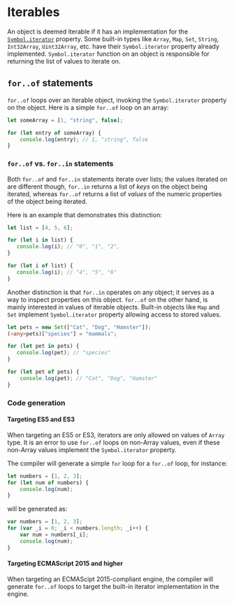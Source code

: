 # Iterables

An object is deemed iterable if it has an implementation for the [`Symbol.iterator`](Symbols.md#symboliterator) property.
Some built-in types like `Array`, `Map`, `Set`, `String`, `Int32Array`, `Uint32Array`, etc. have their `Symbol.iterator` property already implemented.
`Symbol.iterator` function on an object is responsible for returning the list of values to iterate on.

## `for..of` statements

`for..of` loops over an iterable object, invoking the `Symbol.iterator` property on the object.
Here is a simple `for..of` loop on an array:

```ts
let someArray = [1, "string", false];

for (let entry of someArray) {
    console.log(entry); // 1, "string", false
}
```

### `for..of` vs. `for..in` statements

Both `for..of` and `for..in` statements iterate over lists; the values iterated on are different though, `for..in` returns a list of *keys* on the object being iterated, whereas `for..of` returns a list of *values* of the numeric properties of the object being iterated.

Here is an example that demonstrates this distinction:

```ts
let list = [4, 5, 6];

for (let i in list) {
   console.log(i); // "0", "1", "2",
}

for (let i of list) {
   console.log(i); // "4", "5", "6"
}
```

Another distinction is that `for..in` operates on any object; it serves as a way to inspect properties on this object.
`for..of` on the other hand, is mainly interested in values of iterable objects. Built-in objects like `Map` and `Set` implement `Symbol.iterator` property allowing access to stored values.

```ts
let pets = new Set(["Cat", "Dog", "Hamster"]);
(<any>pets)["species"] = "mammals";

for (let pet in pets) {
   console.log(pet); // "species"
}

for (let pet of pets) {
    console.log(pet); // "Cat", "Dog", "Hamster"
}
```

### Code generation

#### Targeting ES5 and ES3

When targeting an ES5 or ES3, iterators are only allowed on values of `Array` type.
It is an error to use `for..of` loops on non-Array values, even if these non-Array values implement the `Symbol.iterator` property.

The compiler will generate a simple `for` loop for a `for..of` loop, for instance:

```ts
let numbers = [1, 2, 3];
for (let num of numbers) {
    console.log(num);
}
```

will be generated as:

```js
var numbers = [1, 2, 3];
for (var _i = 0; _i < numbers.length; _i++) {
    var num = numbers[_i];
    console.log(num);
}
```

#### Targeting ECMAScript 2015 and higher

When targeting an ECMAScipt 2015-compliant engine, the compiler will generate `for..of` loops to target the built-in iterator implementation in the engine.
